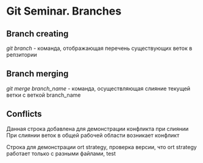 # Git Seminar. Branches

## Branch creating

*git branch* - команда, отображающая перечень существующих веток в репзитории

## Branch merging

*git merge branch_name* - команда, осуществляющая слияние текущей ветки с веткой branch_name

## Conflicts

Данная строка добавлена для демонстрации конфликта при слиянии
При слиянии веток в общей рабочей области возникает конфликт


Строка для демонстрации ort strategy, проверка версии, что ort strategy работает только с разными файлами, test

